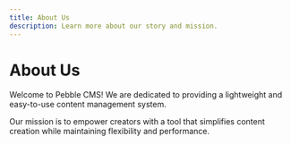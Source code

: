 ```yaml
---
title: About Us
description: Learn more about our story and mission.
---
```


# About Us

Welcome to Pebble CMS! We are dedicated to providing a lightweight and easy-to-use content management system.

Our mission is to empower creators with a tool that simplifies content creation while maintaining flexibility and performance.
